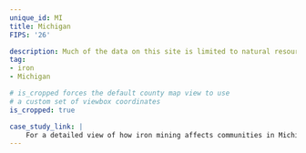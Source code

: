 ```yaml
---
unique_id: MI
title: Michigan
FIPS: '26'

description: Much of the data on this site is limited to natural resource extraction on federal land, which represents 10% of all land in Michigan.
tag:
- iron
- Michigan

# is_cropped forces the default county map view to use
# a custom set of viewbox coordinates
is_cropped: true

case_study_link: |
    For a detailed view of how iron mining affects communities in Michigan, read the [Marquette County case study]({{ site.baseurl }}/case-studies/marquette/).
---
```

